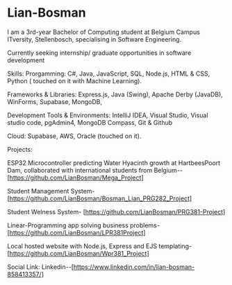 # Lian-Bosman

I am a 3rd-year Bachelor of Computing student at Belgium Campus ITversity, Stellenbosch, specialising in Software Engineering.

Currently seeking internship/ graduate opportunities in software development


Skills:
Prorgamming: C#, Java, JavaScript, SQL, Node.js, HTML & CSS, Python ( touched on it with Machine Learning).

Frameworks & Libraries:
Express.js, Java (Swing), Apache Derby (JavaDB), WinForms, Supabase, MongoDB, 

Development Tools & Environments:
IntelliJ IDEA, Visual Studio, Visual studio code, pgAdmin4, MongoDB Compass, Git & Github

Cloud:
Supabase, AWS, Oracle (touched on it).

Projects: 

ESP32 Microcontroller predicting Water Hyacinth growth at HartbeesPoort Dam, collaborated with international students from Belgium--[https://github.com/LianBosman/Mega_Project]

Student Management System-
[https://github.com/LianBosman/Bosman_Lian_PRG282_Project]

Student Welness System-
[https://github.com/LianBosman/PRG381-Project]

Linear-Programming app solving business problems-
[https://github.com/LianBosman/LPR381Project]

Local hosted website with Node.js, Express and EJS templating- [https://github.com/LianBosman/Wpr381_Project]



Social Link:
Linkedin--[https://www.linkedin.com/in/lian-bosman-858413357/] 






